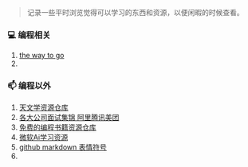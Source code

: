 > 记录一些平时浏览觉得可以学习的东西和资源，以便闲暇的时候查看。

### :computer: 编程相关
1. [the way to go](https://github.com/unknwon/the-way-to-go_ZH_CN)
2. 

### :mailbox: 编程以外
1. [天文学资源仓库](https://github.com/orbitalindex/awesome-space)
2. [各大公司面试集锦 阿里腾讯美团](https://github.com/0voice/interview_internal_reference)
3. [免费的编程书籍资源仓库](https://github.com/justjavac/free-programming-books-zh_CN)
4. [微软Ai学习资源](https://github.com/microsoft/ai-edu)
5. [github markdown 表情符号](https://gist.github.com/rxaviers/7360908)
6. 
